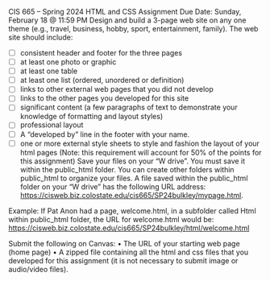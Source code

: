 CIS 665 – Spring 2024 HTML and CSS Assignment 
Due Date: Sunday, February 18 @ 11:59 PM 
Design and build a 3-page web site on any one theme (e.g., travel, business, hobby, sport, entertainment, family). 
The web site should include: 
- [ ] consistent header and footer for the three pages 
- [ ] at least one photo or graphic 
- [ ] at least one table 
- [ ] at least one list (ordered, unordered or definition) 
- [ ] links to other external web pages that you did not develop 
- [ ] links to the other pages you developed for this site 
- [ ] significant content (a few paragraphs of text to demonstrate your knowledge 
of formatting and layout styles) 
- [ ] professional layout 
- [ ] A “developed by” line in the footer with your name. 
- [ ] one or more external style sheets to style and fashion the layout of your 
html pages (Note: this requirement will account for 50% of the points for 
this assignment) 
Save your files on your “W drive”. You must save it within the public_html 
folder. You can create other folders within public_html to organize your files. 
A file saved within the public_html folder on your “W drive” has the 
following URL address: 
https://cisweb.biz.colostate.edu/cis665/SP24bulkley/mypage.html. 

Example: If Pat Anon had a page, welcome.html, in a subfolder called Html 
within public_html folder, the URL for welcome.html would be: 
https://cisweb.biz.colostate.edu/cis665/SP24bulkley/html/welcome.html 

Submit the following on Canvas: 
• The URL of your starting web page (home page) 
• A zipped file containing all the html and css files that you developed 
for this assignment (it is not necessary to submit image or audio/video 
files).

